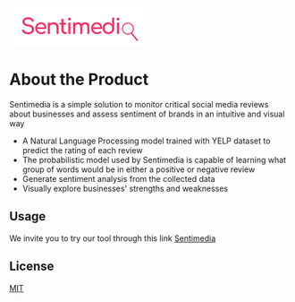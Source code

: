 ![Alt text](https://github.com/thiagomoreiraleite/nlpreview/blob/master/logo2.png?raw=true "Sentimedia Logo")
# About the Product

Sentimedia is a simple solution to monitor critical social media reviews about businesses and assess sentiment of brands in an intuitive and visual way

* []()A Natural Language Processing model  trained with YELP dataset to predict the rating of each review
* []()The probabilistic model used by Sentimedia  is capable of learning what group of words would be in either a positive or negative review
* []()Generate sentiment analysis from the collected data
* []()Visually explore businesses' strengths and weaknesses

## Usage

We invite you to try our tool through this link [Sentimedia](https://sentimedia.herokuapp.com/)

## License
[MIT](https://choosealicense.com/licenses/mit/)